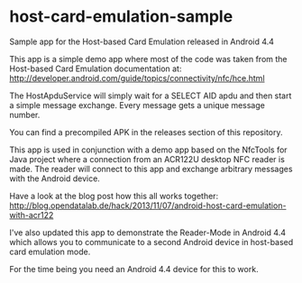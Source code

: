 host-card-emulation-sample
==========================

Sample app for the Host-based Card Emulation released in Android 4.4

This app is a simple demo app where most of the code was taken from the Host-based Card Emulation documentation at:
http://developer.android.com/guide/topics/connectivity/nfc/hce.html

The HostApduService will simply wait for a SELECT AID apdu and then start a simple 
message exchange. Every message gets a unique message number.

You can find a precompiled APK in the releases section of this repository.

This app is used in conjunction with a demo app based on the NfcTools for Java project 
where a connection from an ACR122U desktop NFC reader is made. The reader will connect to this 
app and exchange arbitrary messages with the Android device.

Have a look at the blog post how this all works together:
http://blog.opendatalab.de/hack/2013/11/07/android-host-card-emulation-with-acr122

I've also updated this app to demonstrate the Reader-Mode in Android 4.4 which allows you to communicate
to a second Android device in host-based card emulation mode.

For the time being you need an Android 4.4 device for this to work.
